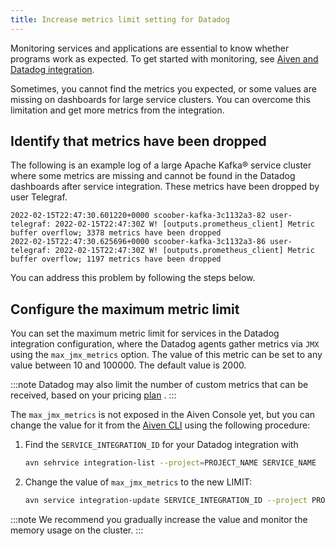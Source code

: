 ```yaml
---
title: Increase metrics limit setting for Datadog
---
```


Monitoring services and applications are essential to know whether programs work as expected. To get started with monitoring, see [Aiven and Datadog integration](/docs/integrations/datadog/).

Sometimes, you cannot find the metrics you expected, or some values are
missing on dashboards for large service clusters. You can overcome this limitation
and get more metrics from the integration.

## Identify that metrics have been dropped

The following is an example log of a large Apache Kafka® service cluster
where some metrics are missing and cannot be found in the Datadog
dashboards after service integration. These metrics have been dropped by
user Telegraf.

```text
2022-02-15T22:47:30.601220+0000 scoober-kafka-3c1132a3-82 user-telegraf: 2022-02-15T22:47:30Z W! [outputs.prometheus_client] Metric buffer overflow; 3378 metrics have been dropped
2022-02-15T22:47:30.625696+0000 scoober-kafka-3c1132a3-86 user-telegraf: 2022-02-15T22:47:30Z W! [outputs.prometheus_client] Metric buffer overflow; 1197 metrics have been dropped
```

You can address this problem by following the steps below.

## Configure the maximum metric limit

You can set the maximum metric limit for services in the Datadog
integration configuration, where the Datadog agents gather metrics via
`JMX` using the `max_jmx_metrics` option. The value of this metric can
be set to any value between 10 and 100000. The default value is 2000.

:::note
Datadog may also limit the number of custom metrics that can be
received, based on your pricing
[plan](https://docs.datadoghq.com/account_management/billing/custom_metrics/?tab=countrate#allocation)
.
:::

The `max_jmx_metrics` is not exposed in the Aiven Console yet, but you
can change the value for it from the [Aiven
CLI](https://github.com/aiven/aiven-client) using the following
procedure:

1. Find the `SERVICE_INTEGRATION_ID` for your Datadog integration with

   ```bash
   avn sehrvice integration-list --project=PROJECT_NAME SERVICE_NAME
   ```

1. Change the value of `max_jmx_metrics` to the new LIMIT:

   ```bash
   avn service integration-update SERVICE_INTEGRATION_ID --project PROJECT_NAME -c max_jmx_metrics=LIMIT
   ```

:::note
We recommend you gradually increase the value and monitor the memory
usage on the cluster.
:::
